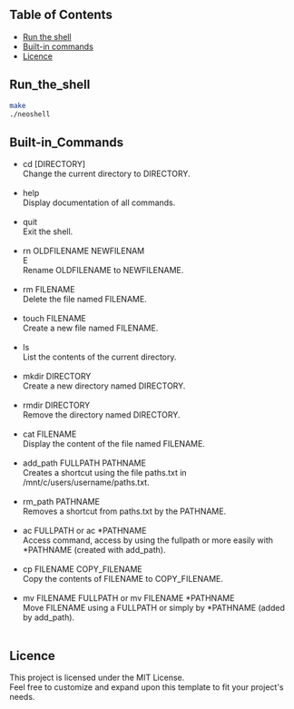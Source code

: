 ## Table of Contents
- [Run the shell](#Run_the_shell)
- [Built-in commands](#Built-in_Commands)
- [Licence](#License)

## Run_the_shell
```bash
make
./neoshell
```

## Built-in_Commands
- cd [DIRECTORY]<br>
    Change the current directory to DIRECTORY.<br><br>
- help<br>
    Display documentation of all commands.<br><br>
- quit<br>
    Exit the shell.<br><br>
- rn OLDFILENAME NEWFILENAM<br>E<br>
    Rename OLDFILENAME to NEWFILENAME.<br><br>
- rm FILENAME<br>
    Delete the file named FILENAME.<br><br>
- touch FILENAME<br>
    Create a new file named FILENAME.<br><br>
- ls<br>
    List the contents of the current directory.<br><br>
- mkdir DIRECTORY<br>
    Create a new directory named DIRECTORY.<br><br>
- rmdir DIRECTORY<br>
    Remove the directory named DIRECTORY.<br><br>
- cat FILENAME<br>
    Display the content of the file named FILENAME.<br><br>
- add_path FULLPATH PATHNAME<br>
    Creates a shortcut using the file paths.txt in /mnt/c/users/username/paths.txt.<br><br>
- rm_path PATHNAME<br>
    Removes a shortcut from paths.txt by the PATHNAME.<br><br>
- ac FULLPATH or ac *PATHNAME<br>
    Access command, access by using the fullpath or more easily with *PATHNAME (created with add_path).<br><br>
- cp FILENAME COPY_FILENAME<br>
    Copy the contents of FILENAME to COPY_FILENAME.<br><br>
- mv FILENAME FULLPATH or mv FILENAME *PATHNAME<br>
    Move FILENAME using a FULLPATH or simply by *PATHNAME (added by add_path).<br><br>

## Licence
This project is licensed under the MIT License.<br>
Feel free to customize and expand upon this template to fit your project's needs.<br>


